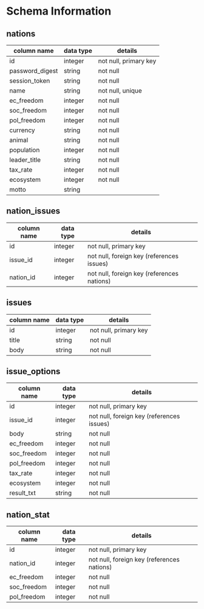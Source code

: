 # Schema Information

## nations
column name    | data type | details
---------------|-----------|-----------------------
id             | integer   | not null, primary key
password_digest| string    | not null
session_token  | string    | not null
name           | string    | not null, unique
ec_freedom     | integer   | not null
soc_freedom    | integer   | not null
pol_freedom    | integer   | not null
currency       | string    | not null
animal         | string    | not null
population     | integer   | not null
leader_title   | string    | not null
tax_rate       | integer   | not null
ecosystem      | integer   | not null
motto          | string    |

## nation_issues
column name | data type | details
------------|-----------|-----------------------
id          | integer   | not null, primary key
issue_id    | integer   | not null, foreign key (references issues)
nation_id   | integer   | not null, foreign key (references nations)

## issues
column name | data type | details
------------|-----------|-----------------------
id          | integer   | not null, primary key
title       | string    | not null
body        | string    | not null

## issue_options
column name | data type | details
------------|-----------|-----------------------
id          | integer   | not null, primary key
issue_id    | integer   | not null, foreign key (references issues)
body        | string    | not null
ec_freedom  | integer   | not null
soc_freedom | integer   | not null
pol_freedom | integer   | not null
tax_rate    | integer   | not null
ecosystem   | integer   | not null
result_txt  | string    | not null

## nation_stat
column name | data type | details
------------|-----------|-----------------------
id          | integer   | not null, primary key
nation_id   | integer   | not null, foreign key (references nations)
ec_freedom  | integer   | not null
soc_freedom | integer   | not null
pol_freedom | integer   | not null
